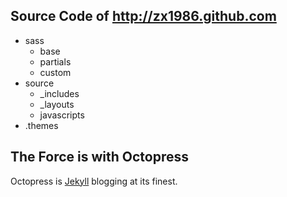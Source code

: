 ## Source Code of <http://zx1986.github.com>

+ sass
  - base
  - partials
  - custom
+ source
  - _includes
  - _layouts
  - javascripts
+ .themes

## The Force is with Octopress

Octopress is [Jekyll](https://github.com/mojombo/jekyll) blogging at its finest.
